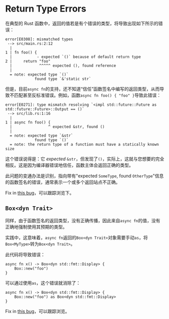 # Return Type Errors

在典型的 Rust 函数中，返回的值若是有个错误的类型，将导致出现如下所示的错误：

```
error[E0308]: mismatched types
 --> src/main.rs:2:12
  |
1 | fn foo() {
  |           - expected `()` because of default return type
2 |     return "foo"
  |            ^^^^^ expected (), found reference
  |
  = note: expected type `()`
             found type `&'static str`
```

但是，目前`async fn`的支持，还不知道“信任”函数签名中编写的返回类型，从而导致不匹配甚至反标准错误。例如，函数`async fn foo() { "foo" }`导致此错误：

```
error[E0271]: type mismatch resolving `<impl std::future::Future as std::future::Future>::Output == ()`
 --> src/lib.rs:1:16
  |
1 | async fn foo() {
  |                ^ expected &str, found ()
  |
  = note: expected type `&str`
             found type `()`
  = note: the return type of a function must have a statically known size
```

这个错误说得是：它 _expected_ `&str`，但发现了`()`，实际上，这就与您想要的完全相反。这是因为编译器错误地信任，函数主体会返回正确的类型。

此问题的变通办法是识别，指向带有"expected `SomeType`, found `OtherType`"信息的函数签名的错误，通常表示一个或多个返回站点不正确。

Fix in [this bug](https://github.com/rust-lang/rust/issues/54326)，可以跟踪浏览下。

## `Box<dyn Trait>`

同样，由于函数签名的返回类型，没有正确传播，因此来自`async fn`的值，没有正确地强制使用其预期的类型。

实践中，这意味着，`async fn`返回的`Box<dyn Trait>`对象需要手动`as`，将`Box<MyType>`转为`Box<dyn Trait>`。

此代码将导致错误：

```
async fn x() -> Box<dyn std::fmt::Display> {
    Box::new("foo")
}
```

可以通过使用`as`，这个错误就消除了：

```
async fn x() -> Box<dyn std::fmt::Display> {
    Box::new("foo") as Box<dyn std::fmt::Display>
}
```

Fix in [this bug](https://github.com/rust-lang/rust/issues/60424)，可以跟踪浏览。
